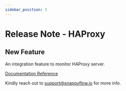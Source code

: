 ```yaml
---
sidebar_position: 3 
---
```

# Release Note - HAProxy

## New Feature

An integration feature to monitor HAProxy server.

[Documentation Reference](/docs/selfhosted-turbo/Integrations/haproxy)

Kindly reach out to [support@snappyflow.io](mailto:support@snappyflow.io) for more info.
